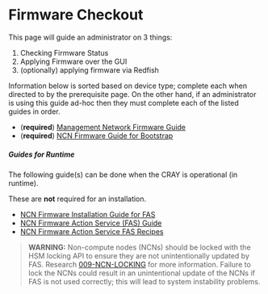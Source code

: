 # Firmware Checkout

This page will guide an administrator on 3 things:
1. Checking Firmware Status
1. Applying Firmware over the GUI
1. (optionally) applying firmware via Redfish

Information below is sorted based on device type; complete each when directed to by the prerequisite page. On the other hand, if an administrator is using this guide ad-hoc then they must complete each of the listed guides in order.

- (**required**) [Management Network Firmware Guide](251-FIRMWARE-NETWORK.md)
- (**required**) [NCN Firmware Guide for Bootstrap](252-FIRMWARE-NCN.md)

##### Guides for Runtime

The following guide(s) can be done when the CRAY is operational (in runtime).

These are **not** required for an installation. 

- [NCN Firmware Installation Guide for FAS](010-FIRMWARE-UPDATE-WITH-FAS.md)
- [NCN Firmware Action Service (FAS) Guide](255-FIRMWARE-ACTION-SERVICE-FAS.md)
- [NCN Firmware Action Service FAS Recipes](256-FIRMWARE-ACTION-SERVICE-FAS-RECIPES.md)

> **WARNING:** Non-compute nodes (NCNs) should be locked with the HSM locking API to ensure they are not unintentionally updated by FAS. Research [009-NCN-LOCKING](009-NCN-LOCKING.md) for more information. Failure to lock the NCNs could result in an unintentional update of the NCNs if FAS is not used correctly; this will lead to system instability problems.

